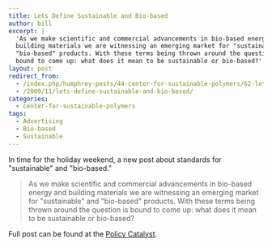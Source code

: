 ```yaml
---
title: Lets Define Sustainable and Bio-based
author: bill
excerpt: |
  'As we make scientific and commercial advancements in bio-based energy and
  building materials we are witnessing an emerging market for "sustainable" and
  "bio-based" products. With these terms being thrown around the question is
  bound to come up: what does it mean to be sustainable or bio-based?'
layout: post
redirect_from:
  - /index.php/humphrey-posts/44-center-for-sustainable-polymers/62-lets-define-sustainable-and-bio-based
  - /2009/11/lets-define-sustainable-and-bio-based/
categories:
  - center-for-sustainable-polymers
tags:
  - Advertising
  - Bio-based
  - Sustainable
---
```

In time for the holiday weekend, a new post about standards for "sustainable"
and "bio-based."

> As we make scientific and commercial advancements in bio-based energy and
> building materials we are witnessing an emerging market for "sustainable" and
> "bio-based" products. With these terms being thrown around the question is
> bound to come up: what does it mean to be sustainable or bio-based?

Full post can be found at the [Policy Catalyst][1].

 [1]: http://blog.lib.umn.edu/cstpp/policycatalyst/2009/11/lets_define_sustainable_and_bio-based.php
